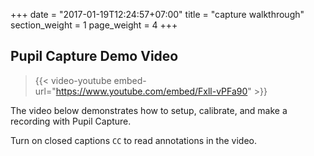 +++
date = "2017-01-19T12:24:57+07:00"
title = "capture walkthrough"
section_weight = 1
page_weight = 4
+++

## Pupil Capture Demo Video

> {{< video-youtube embed-url="https://www.youtube.com/embed/Fxll-vPFa90" >}}

The video below demonstrates how to setup, calibrate, and make a recording with Pupil Capture.

Turn on closed captions `CC` to read annotations in the video.
